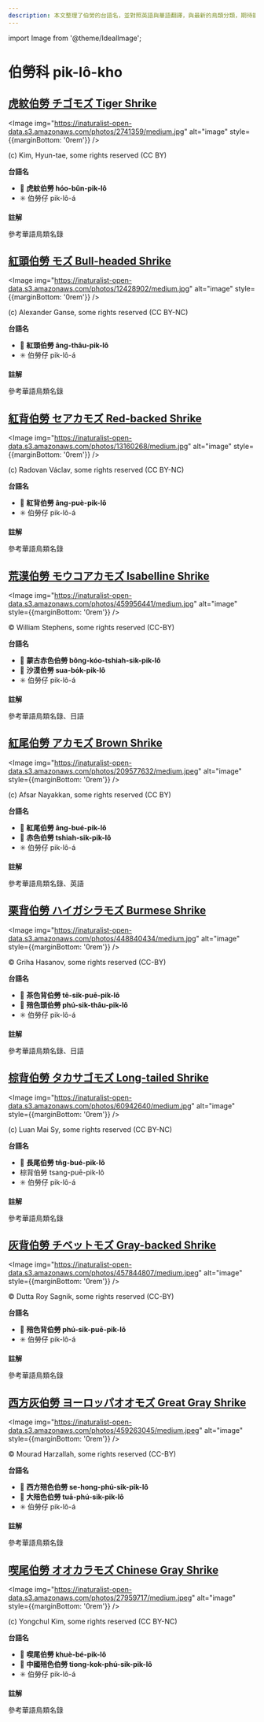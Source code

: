 ```yaml
---
description: 本文整理了伯勞的台語名，並對照英語與華語翻譯，與最新的鳥類分類，期待能夠供未來的台語鳥類圖鑑當作參考
---
```


import Image from '@theme/IdealImage';

# 伯勞科 pik-lô-kho

## [虎紋伯勞 チゴモズ Tiger Shrike](https://ebird.org/species/tigshr1)

<Image img="https://inaturalist-open-data.s3.amazonaws.com/photos/2741359/medium.jpg" alt="image" style={{marginBottom: '0rem'}} />

<div className="image-caption">
(c) Kim, Hyun-tae, some rights reserved (CC BY)
</div>

**台語名**

- 🎯 **虎紋伯勞 hóo-bûn-pik-lô**
- ✳️ 伯勞仔 pik-lô-á

**註解**

參考華語鳥類名錄

## [紅頭伯勞 モズ Bull-headed Shrike](https://ebird.org/species/buhshr1)

<Image img="https://inaturalist-open-data.s3.amazonaws.com/photos/12428902/medium.jpg" alt="image" style={{marginBottom: '0rem'}} />

<div className="image-caption">
(c) Alexander Ganse, some rights reserved (CC BY-NC)
</div>

**台語名**

- 🎯 **紅頭伯勞 âng-thâu-pik-lô**
- ✳️ 伯勞仔 pik-lô-á

**註解**

參考華語鳥類名錄

## [紅背伯勞 セアカモズ Red-backed Shrike](https://ebird.org/species/rebshr1)

<Image img="https://inaturalist-open-data.s3.amazonaws.com/photos/13160268/medium.jpg" alt="image" style={{marginBottom: '0rem'}} />

<div className="image-caption">
(c) Radovan Václav, some rights reserved (CC BY-NC)
</div>

**台語名**

- 🎯 **紅背伯勞 âng-puè-pik-lô**
- ✳️ 伯勞仔 pik-lô-á

**註解**

參考華語鳥類名錄

## [荒漠伯勞 モウコアカモズ Isabelline Shrike](https://ebird.org/species/isashr1)

<Image img="https://inaturalist-open-data.s3.amazonaws.com/photos/459956441/medium.jpg" alt="image" style={{marginBottom: '0rem'}} />

<div className="image-caption">
© William Stephens, some rights reserved (CC-BY)
</div>

**台語名**

- 🎯 **蒙古赤色伯勞 bông-kóo-tshiah-sik-pik-lô**
- 🎯 **沙漠伯勞 sua-bo̍k-pik-lô**
- ✳️ 伯勞仔 pik-lô-á

**註解**

參考華語鳥類名錄、日語

## [紅尾伯勞 アカモズ Brown Shrike](https://ebird.org/species/brnshr)

<Image img="https://inaturalist-open-data.s3.amazonaws.com/photos/209577632/medium.jpeg" alt="image" style={{marginBottom: '0rem'}} />

<div className="image-caption">
(c) Afsar Nayakkan, some rights reserved (CC BY)
</div>

**台語名**

- 🎯 **紅尾伯勞 âng-bué-pik-lô**
- 🎯 **赤色伯勞 tshiah-sik-pik-lô**
- ✳️ 伯勞仔 pik-lô-á

**註解**

參考華語鳥類名錄、英語

## [栗背伯勞 ハイガシラモズ Burmese Shrike](https://ebird.org/species/burshr1)

<Image img="https://inaturalist-open-data.s3.amazonaws.com/photos/448840434/medium.jpg" alt="image" style={{marginBottom: '0rem'}} />

<div className="image-caption">
© Griha Hasanov, some rights reserved (CC-BY)
</div>

**台語名**

- 🎯 **茶色背伯勞 tê-sik-puē-pik-lô**
- 🎯 **殕色頭伯勞 phú-sik-thâu-pik-lô**
- ✳️ 伯勞仔 pik-lô-á

**註解**

參考華語鳥類名錄、日語

## [棕背伯勞 タカサゴモズ Long-tailed Shrike](https://ebird.org/species/lotshr1)

<Image img="https://inaturalist-open-data.s3.amazonaws.com/photos/60942640/medium.jpg" alt="image" style={{marginBottom: '0rem'}} />

<div className="image-caption">
(c) Luan Mai Sy, some rights reserved (CC BY-NC)
</div>

**台語名**

- 🎯 **長尾伯勞 tn̂g-bué-pik-lô**
- 棕背伯勞 tsang-puē-pik-lô
- ✳️ 伯勞仔 pik-lô-á

**註解**

參考華語鳥類名錄

## [灰背伯勞 チベットモズ Gray-backed Shrike](https://ebird.org/species/gybshr1)

<Image img="https://inaturalist-open-data.s3.amazonaws.com/photos/457844807/medium.jpeg" alt="image" style={{marginBottom: '0rem'}} />

<div className="image-caption">
© Dutta Roy Sagnik, some rights reserved (CC-BY)
</div>

**台語名**

- 🎯 **殕色背伯勞 phú-sik-puē-pik-lô**
- ✳️ 伯勞仔 pik-lô-á

**註解**

參考華語鳥類名錄

## [西方灰伯勞 ヨーロッパオオモズ Great Gray Shrike](https://ebird.org/species/norshr1)

<Image img="https://inaturalist-open-data.s3.amazonaws.com/photos/459263045/medium.jpeg" alt="image" style={{marginBottom: '0rem'}} />

<div className="image-caption">
© Mourad Harzallah, some rights reserved (CC-BY)
</div>

**台語名**

- 🎯 **西方殕色伯勞 se-hong-phú-sik-pik-lô**
- 🎯 **大殕色伯勞 tuā-phú-sik-pik-lô**
- ✳️ 伯勞仔 pik-lô-á

**註解**

參考華語鳥類名錄

## [喫尾伯勞 オオカラモズ Chinese Gray Shrike](https://ebird.org/species/chgshr1)

<Image img="https://inaturalist-open-data.s3.amazonaws.com/photos/27959717/medium.jpeg" alt="image" style={{marginBottom: '0rem'}} />

<div className="image-caption">
(c) Yongchul Kim, some rights reserved (CC BY-NC)
</div>

**台語名**

- 🎯 **喫尾伯勞 khuè-bé-pik-lô**
- 🎯 **中國殕色伯勞 tiong-kok-phú-sik-pik-lô**
- ✳️ 伯勞仔 pik-lô-á

**註解**

參考華語鳥類名錄
